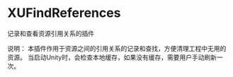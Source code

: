 # XUFindReferences
记录和查看资源引用关系的插件

说明：
本插件作用于资源之间的引用关系的记录和查找，方便清理工程中无用的资源。
当启动Unity时，会检查本地缓存，如果没有缓存，需要用户手动刷新一次。